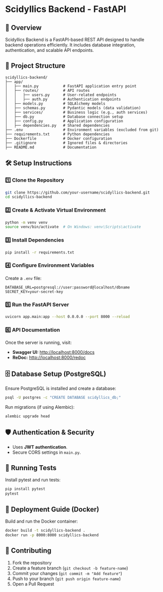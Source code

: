# Scidyllics Backend - FastAPI

## 🚀 Overview
Scidyllics Backend is a FastAPI-based REST API designed to handle backend operations efficiently. It includes database integration, authentication, and scalable API endpoints.

## 📂 Project Structure
```
scidyllics-backend/
├── app/
│   ├── main.py           # FastAPI application entry point
│   ├── routes/           # API routes
│   │   ├── users.py      # User-related endpoints
│   │   ├── auth.py       # Authentication endpoints
│   ├── models.py         # SQLAlchemy models
│   ├── schemas.py        # Pydantic models (data validation)
│   ├── services/         # Business logic (e.g., auth services)
│   ├── db.py             # Database connection setup
│   ├── config.py         # Application configuration
│   ├── dependencies.py   # Shared dependencies
├── .env                  # Environment variables (excluded from git)
├── requirements.txt      # Python dependencies
├── Dockerfile            # Docker configuration
├── .gitignore            # Ignored files & directories
├── README.md             # Documentation
```

## 🛠️ Setup Instructions

### 1️⃣ Clone the Repository
```bash
git clone https://github.com/your-username/scidyllics-backend.git
cd scidyllics-backend
```

### 2️⃣ Create & Activate Virtual Environment
```bash
python -m venv venv
source venv/bin/activate  # On Windows: venv\Scripts\activate
```

### 3️⃣ Install Dependencies
```bash
pip install -r requirements.txt
```

### 4️⃣ Configure Environment Variables
Create a `.env` file:
```
DATABASE_URL=postgresql://user:password@localhost/dbname
SECRET_KEY=your-secret-key
```

### 5️⃣ Run the FastAPI Server
```bash
uvicorn app.main:app --host 0.0.0.0 --port 8000 --reload
```

### 6️⃣ API Documentation
Once the server is running, visit:
- **Swagger UI:** [http://localhost:8000/docs](http://localhost:8000/docs)
- **ReDoc:** [http://localhost:8000/redoc](http://localhost:8000/redoc)

## 🗄️ Database Setup (PostgreSQL)
Ensure PostgreSQL is installed and create a database:
```bash
psql -U postgres -c "CREATE DATABASE scidyllics_db;"
```
Run migrations (if using Alembic):
```bash
alembic upgrade head
```

## 🛡️ Authentication & Security
- Uses **JWT authentication**.
- Secure CORS settings in `main.py`.

## 🧪 Running Tests
Install pytest and run tests:
```bash
pip install pytest
pytest
```

## 🚀 Deployment Guide (Docker)
Build and run the Docker container:
```bash
docker build -t scidyllics-backend .
docker run -p 8000:8000 scidyllics-backend
```

## 📌 Contributing
1. Fork the repository
2. Create a feature branch (`git checkout -b feature-name`)
3. Commit your changes (`git commit -m "Add feature"`)
4. Push to your branch (`git push origin feature-name`)
5. Open a Pull Request

